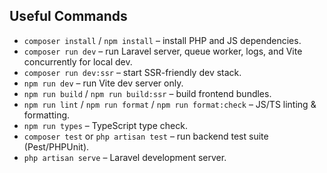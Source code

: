 ## Useful Commands
- `composer install` / `npm install` – install PHP and JS dependencies.
- `composer run dev` – run Laravel server, queue worker, logs, and Vite concurrently for local dev.
- `composer run dev:ssr` – start SSR-friendly dev stack.
- `npm run dev` – run Vite dev server only.
- `npm run build` / `npm run build:ssr` – build frontend bundles.
- `npm run lint` / `npm run format` / `npm run format:check` – JS/TS linting & formatting.
- `npm run types` – TypeScript type check.
- `composer test` or `php artisan test` – run backend test suite (Pest/PHPUnit).
- `php artisan serve` – Laravel development server.
